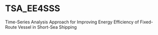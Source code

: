 # TSA_EE4SSS
Time-Series Analysis Approach for Improving Energy Efficiency of Fixed-Route Vessel in Short-Sea Shipping

